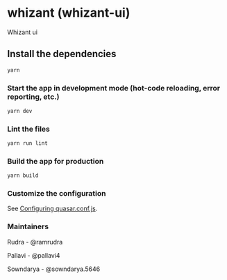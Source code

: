 # whizant (whizant-ui)

Whizant ui

## Install the dependencies

```bash
yarn
```

### Start the app in development mode (hot-code reloading, error reporting, etc.)

```bash
yarn dev
```

### Lint the files

```bash
yarn run lint
```

### Build the app for production

```bash
yarn build
```

### Customize the configuration

See [Configuring quasar.conf.js](https://quasar.dev/quasar-cli/quasar-conf-js).

### Maintainers

Rudra - @ramrudra

Pallavi - @pallavi4

Sowndarya - @sowndarya.5646
